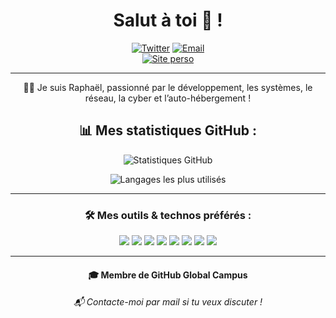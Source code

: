 <h1 align="center">Salut à toi 👋 !</h1>

<div align="center">
  <a href="https://x.com/Raph_tahiti" target="_blank"><img src="https://img.shields.io/badge/Twitter-@Raph_tahiti-blue?style=for-the-badge&logo=twitter" alt="Twitter" /></a>
  <a href="mailto:contact@rapht.fr" target="_blank"><img src="https://img.shields.io/badge/📬Email-contact@rapht.fr-c14438?style=for-the-badge" alt="Email" /></a>
<br/>
  <a href="https://rapht.fr" target="_blank"><img src="https://img.shields.io/badge/Site-rapht.fr-red?style=for-the-badge&logo=safari" alt="Site perso" /></a>
</div>

---

<p align="center">👨‍💻 Je suis Raphaël, passionné par le développement, les systèmes, le réseau, la cyber et l’auto-hébergement !</p>

<h2 align="center">📊 Mes statistiques GitHub :</h2>

<p align="center">
  <img src="https://github-readme-stats.vercel.app/api?username=raphtahiti&theme=material-palenight&show_icons=true" alt="Statistiques GitHub" />
</p>
<p align="center">
  <img src="https://github-readme-stats.vercel.app/api/top-langs/?username=raphtahiti&layout=compact&theme=material-palenight" alt="Langages les plus utilisés" />
</p>

---

<h3 align="center">🛠️ Mes outils & technos préférés :</h3>

<p align="center">
  <img src="https://img.shields.io/badge/-JavaScript-black?style=flat-square&logo=javascript" />
  <img src="https://img.shields.io/badge/-Nodejs-black?style=flat-square&logo=Node.js" />
  <img src="https://img.shields.io/badge/-MongoDB-black?style=flat-square&logo=mongodb" />
  <img src="https://img.shields.io/badge/-MySQL-black?style=flat-square&logo=mysql" />
  <img src="https://img.shields.io/badge/-Git-black?style=flat-square&logo=git" />
  <img src="https://img.shields.io/badge/-GitHub-181717?style=flat-square&logo=github" />
  <img src="https://img.shields.io/badge/-HTML5-black?style=flat-square&logo=html5&logoColor=orange" />
  <img src="https://img.shields.io/badge/-PowerShell-black?style=flat-square&logo=powershell&logoColor=white" />
</p>

---

<h4 align="center">🎓 Membre de GitHub Global Campus</h4>
<h6 align="center">📬 Contacte-moi par mail si tu veux discuter !</h6>

